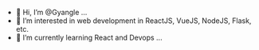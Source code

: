 - 👋 Hi, I’m @Gyangle ...
- 👀 I’m interested in web development in ReactJS, VueJS, NodeJS, Flask, etc.
- 🌱 I’m currently learning React and Devops ...

<!---
Gyangle/Gyangle is a ✨ special ✨ repository because its `README.md` (this file) appears on your GitHub profile.
You can click the Preview link to take a look at your changes.
--->
